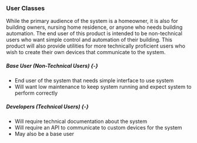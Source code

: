 ### User Classes

While the primary audience of the system is a homeowner, it is also for building owners, nursing
home residence, or anyone who needs building automation. The end user of this product is intended to
be non-technical users who want simple control and automation of their building. This product will
also provide utilities for more technically proficient users who wish to create their own devices
that communicate to the system.

##### Base User (Non-Technical Users) {-}

- End user of the system that needs simple interface to use system
- Will want low maintenance to keep system running and expect system to perform correctly

##### Developers (Technical Users) {-}

- Will require technical documentation about the system
- Will require an API to communicate to custom devices for the system
- May also be a base user


